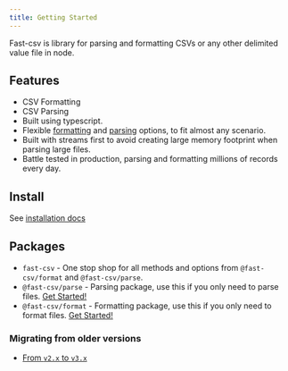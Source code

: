 ```yaml
---
title: Getting Started
---
```



Fast-csv is library for parsing and formatting CSVs or any other delimited value file in node.

## Features

* CSV Formatting
* CSV Parsing
* Built using typescript.
* Flexible [formatting](../formatting/options.md) and [parsing](../parsing/options.md) options, to fit almost any scenario.  
* Built with streams first to avoid creating large memory footprint when parsing large files. 
* Battle tested in production, parsing and formatting millions of records every day.

## Install 

See [installation docs](./install)

## Packages


* `fast-csv` - One stop shop for all methods and options from `@fast-csv/format` and `@fast-csv/parse`.
* `@fast-csv/parse` - Parsing package, use this if you only need to parse files. [Get Started!](../parsing/getting-started.mdx)
* `@fast-csv/format` - Formatting package, use this if you only need to format files. [Get Started!](../formatting/getting-started.mdx)

### Migrating from older versions

* [From `v2.x` to `v3.x`](../migration-guides/v2.x-to-v3.x.md) 
